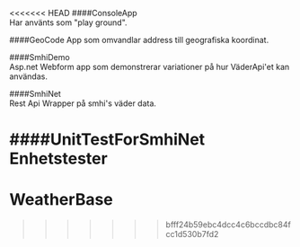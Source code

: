 <<<<<<< HEAD
####ConsoleApp   
Har använts som "play ground".   

####GeoCode
App som omvandlar address till geografiska koordinat.   

####SmhiDemo   
Asp.net Webform app som demonstrerar variationer på hur VäderApi'et kan användas.   

####SmhiNet   
Rest Api Wrapper på smhi's väder data.    

####UnitTestForSmhiNet   
Enhetstester
=======
# WeatherBase
>>>>>>> bfff24b59ebc4dcc4c6bccdbc84fcc1d530b7fd2
